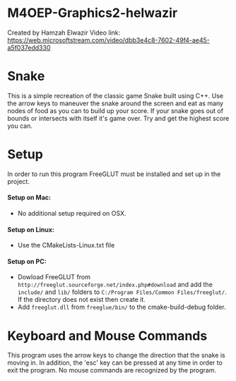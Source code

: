 # M4OEP-Graphics2-helwazir
Created by Hamzah Elwazir
Video link: https://web.microsoftstream.com/video/dbb3e4c8-7602-49f4-ae45-a5f037edd330
# Snake
This is a simple recreation of the classic game Snake built using C++. Use the arrow keys to maneuver the snake around
the screen and eat as many nodes of food as you can to build up your score. If your snake goes out of bounds or 
intersects with itself it's game over. Try and get the highest score you can. 


# Setup
In order to run this program FreeGLUT must be installed and set up in the project.
#### Setup on Mac:
- No additional setup required on OSX.
#### Setup on Linux:
- Use the CMakeLists-Linux.txt file
#### Setup on PC:
- Dowload FreeGLUT from `http://freeglut.sourceforge.net/index.php#download` and add the `include/` and `lib/` folders
to `C:/Program Files/Common Files/freeglut/`. If the directory does not exist then create it.
- Add `freeglut.dll` from `freeglue/bin/` to the cmake-build-debug folder.
 
# Keyboard and Mouse Commands
This program uses the arrow keys to change the direction that the snake is moving in. In addition, the 'esc' key can
be pressed at any time in order to exit the program. No mouse commands are recognized by the program.
